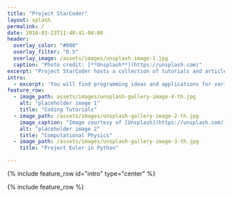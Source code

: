 ```yaml
---
title: "Project StarCoder"
layout: splash
permalink: /
date: 2016-03-23T11:48:41-04:00
header:
  overlay_color: "#000"
  overlay_filter: "0.5"
  overlay_image: /assets/images/unsplash-image-1.jpg
  caption: "Photo credit: [**Unsplash**](https://unsplash.com)"
excerpt: "Project StarCoder hosts a collection of tutorials and articles related with Programming for STEM students."
intro:
  - excerpt: 'You will find programming ideas and applications for various K12 subjects including math / physics / gaming / cryptography"`'
feature_row:
  - image_path: assets/images/unsplash-gallery-image-4-th.jpg
    alt: "placeholder image 1"
    title: "Coding Tutorials"
  - image_path: /assets/images/unsplash-gallery-image-2-th.jpg
    image_caption: "Image courtesy of [Unsplash](https://unsplash.com/)"
    alt: "placeholder image 2"
    title: "Computational Physics"
  - image_path: /assets/images/unsplash-gallery-image-3-th.jpg
    title: "Project Euler in Python"

---
```


{% include feature_row id="intro" type="center" %}

{% include feature_row %}
